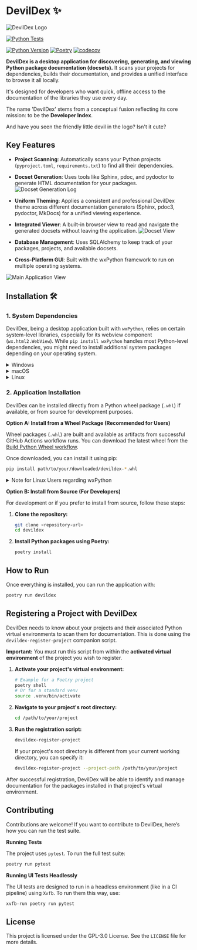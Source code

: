 # DevilDex ✨
![DevilDex Logo](src/devildex/imgs/logo-final.png)

[![Python Tests](https://github.com/magowiz/devildex/actions/workflows/python-tests.yml/badge.svg)](https://github.com/magowiz/devildex/actions/workflows/python-tests.yml)

[![Python Version](https://img.shields.io/badge/python-3.13-blue.svg)](https://www.python.org/downloads/release/python-3130/)
[![Poetry](https://img.shields.io/badge/poetry-enabled-blue.svg)](https://python-poetry.org/)
[![codecov](https://codecov.io/gh/magowiz/devildex/graph/badge.svg?token=N18RTYWN7T)](https://codecov.io/gh/magowiz/devildex)


**DevilDex is a desktop application for discovering, generating, and viewing Python package documentation (docsets).** It scans your projects for dependencies, builds their documentation, and provides a unified interface to browse it all locally.

It's designed for developers who want quick, offline access to the documentation of the libraries they use every day.

The name 'DevilDex' stems from a conceptual fusion reflecting its core mission: to be the **Developer Index**.

And have you seen the friendly little devil in the logo? Isn't it cute?

## Key Features

-   **Project Scanning**: Automatically scans your Python projects (`pyproject.toml`, `requirements.txt`) to find all their dependencies.
-   **Docset Generation**: Uses tools like Sphinx, pdoc, and pydoctor to generate HTML documentation for your packages. ![Docset Generation Log](imgs/running_log.png)
-   **Uniform Theming**: Applies a consistent and professional DevilDex theme across different documentation generators (Sphinx, pdoc3, pydoctor, MkDocs) for a unified viewing experience.
-   **Integrated Viewer**: A built-in browser view to read and navigate the generated docsets without leaving the application. ![Docset View](imgs/docset.png)
-   **Database Management**: Uses SQLAlchemy to keep track of your packages, projects, and available docsets.

-   **Cross-Platform GUI**: Built with the wxPython framework to run on multiple operating systems.

![Main Application View](imgs/main.png)

## Installation 🛠️

### 1. System Dependencies
DevilDex, being a desktop application built with `wxPython`, relies on certain system-level libraries, especially for its webview component (`wx.html2.WebView`). While `pip install wxPython` handles most Python-level dependencies, you might need to install additional system packages depending on your operating system.

<details>
  <summary>Windows</summary>

Typically, no additional system dependencies are required beyond a standard Python installation, as `wxPython` wheels for Windows are usually self-contained.
</details>

<details>
  <summary>macOS</summary>

Similar to Windows, `pip install wxPython` should handle most dependencies. If you encounter issues, ensure you have Xcode Command Line Tools installed (`xcode-select --install`).
</details>

<details>
  <summary>Linux</summary>

For Linux distributions, you\'ll generally need GTK3 development libraries and WebKit2GTK. The specific package names vary by distribution.

<details>
  <summary>Debian/Ubuntu-based systems</summary>

```bash
sudo apt-get update
sudo apt-get install -y \
    libgirepository1.0-dev \
    gobject-introspection \
    gir1.2-gtk-3.0 \
    gir1.2-webkit2-4.1 \
    python3-gi \
    python3-gi-cairo \
    python3-wxgtk4.0 \
    python3-wxgtk-webview4.0
```
</details>

<details>
  <summary>Fedora-based systems</summary>

```bash
sudo dnf install -y \
    python3-wxpython4 \
    gtk3-devel \
    webkit2gtk4.1-devel
```
</details>

<details>
  <summary>Arch Linux-based systems</summary>

```bash
sudo pacman -Syu \
    python-wxpython \
    wxwidgets-gtk3 \
    webkit2gtk
```
</details>

</details>

### 2. Application Installation

DevilDex can be installed directly from a Python wheel package (`.whl`) if available, or from source for development purposes.

**Option A: Install from a Wheel Package (Recommended for Users)**

Wheel packages (`.whl`) are built and available as artifacts from successful GitHub Actions workflow runs. You can download the latest wheel from the [Build Python Wheel workflow](https://github.com/magowiz/devildex/actions/workflows/build-wheel.yml).

Once downloaded, you can install it using pip:

```bash
pip install path/to/your/downloaded/devildex-*.whl
```

<details>
  <summary>Note for Linux Users regarding wxPython</summary>
  On Linux, it is highly recommended to install `wxPython` and its dependencies (like `python3-wxgtk-webview4.0`) via your system\'s package manager (as described in the "System Dependencies" section) *before* installing the DevilDex wheel. When you run `pip install`, it will detect the system-wide `wxPython` installation and use it, preventing potential `NotImplementedError` issues with the WebView component.
</details>

**Option B: Install from Source (For Developers)**

For development or if you prefer to install from source, follow these steps:

1.  **Clone the repository:**
    ```bash
    git clone <repository-url>
    cd devildex
    ```

2.  **Install Python packages using Poetry:**
    ```bash
    poetry install
    ```

## How to Run

Once everything is installed, you can run the application with:

```bash
poetry run devildex
```

## Registering a Project with DevilDex

DevilDex needs to know about your projects and their associated Python virtual environments to scan them for documentation. This is done using the `devildex-register-project` companion script.

**Important:** You must run this script from within the **activated virtual environment** of the project you wish to register.

1.  **Activate your project\'s virtual environment:**
    ```bash
    # Example for a Poetry project
    poetry shell
    # Or for a standard venv
    source .venv/bin/activate
    ```

2.  **Navigate to your project\'s root directory:**
    ```bash
    cd /path/to/your/project
    ```

3.  **Run the registration script:**
    ```bash
    devildex-register-project
    ```
    If your project\'s root directory is different from your current working directory, you can specify it:
    ```bash
    devildex-register-project --project-path /path/to/your/project
    ```

After successful registration, DevilDex will be able to identify and manage documentation for the packages installed in that project\'s virtual environment.

## Contributing

Contributions are welcome! If you want to contribute to DevilDex, here’s how you can run the test suite.

**Running Tests**

The project uses `pytest`. To run the full test suite:

```bash
poetry run pytest
```

**Running UI Tests Headlessly**

The UI tests are designed to run in a headless environment (like in a CI pipeline) using `Xvfb`. To run them this way, use:

```bash
xvfb-run poetry run pytest
```

## License

This project is licensed under the GPL-3.0 License. See the `LICENSE` file for more details.
